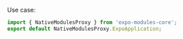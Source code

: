
Use case:

```ts
import { NativeModulesProxy } from 'expo-modules-core';
export default NativeModulesProxy.ExpoApplication;
```
